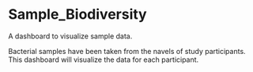 # Sample_Biodiversity
A dashboard to visualize sample data.

Bacterial samples have been taken from the navels of study participants. This dashboard will visualize the data for each participant.
